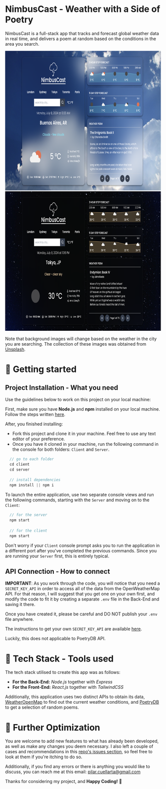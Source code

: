 # NimbusCast - Weather with a Side of Poetry

NimbusCast is a full-stack app that tracks and forecast global weather data in real time, and delivers a poem at random based on the conditions in the area you search.

<p align="center">
  <img src="./client/public/day-sample.png?raw=true" width="800" height="450">
  <img src="./client/public/night-sample.png?raw=true" width="800" height="450">
</p>

Note that background images will change based on the weather in the city you are searching.
The collection of these images was obtained from [Unsplash](https://unsplash.com/).

# 🚀 Getting started

## Project Installation - What you need

Use the guidelines below to work on this project on your local machine: 

First, make sure you have **Node.js** and **npm** installed on your local machine. Follow the steps written [here](https://docs.npmjs.com/downloading-and-installing-node-js-and-npm).

After, you finished installing:

- Fork this project and clone it in your machine. Feel free to use any text editor of your preference. 
- Once you have it cloned in your machine, run the following command in the console for both folders: `Client` and `Server`.

```js
  // go to each folder
  cd client
  cd server

  // install dependencies
  npm install || npm i
```

To launch the entire application, use two separate console views and run the following commands, starting with the `Server` and moving on to the `Client`:

```js
  // for the server
  npm start

  // for the client
  npm start
```
Don't worry if your `Client` console prompt asks you to run the application in a different port after you've completed the previous commands. Since you are running your `Server` first, this is entirely typical.


## API Connection - How to connect
**IMPORTANT**: As you work through the code, you will notice that you need a `SECRET_KEY_API` in order to access all of the data from the OpenWeatherMap API. For that reason, I will suggest that you get one on your own first, and modify the code to fit it by creating a separate `.env` file in the Back-End and saving it there.

Once you have created it, please be careful and DO NOT publish your `.env` file anywhere.

The instructions to get your own `SECRET_KEY_API` are available [here](https://home.openweathermap.org/users/sign_up).

Luckily, this does not applicable to PoetryDB API.

# 🚀 Tech Stack - Tools used

The tech stack utilised to create this app was as follows:
- **For the Back-End:** *Node.js* together with *Express*
- **For the Front-End:** *React.js* together with *TailwindCSS*

Additionally, this application uses two distinct APIs to obtain its data,  [WeatherOpenMap](https://openweathermap.org/) to find out the current weather conditions, and [PoetryDB](https://poetrydb.org/index.html) to get a selection of random poems.

# 🚀 Further Optimization

You are welcome to add new features to what has already been developed, as well as make any changes you deem necessary. I also left a couple of cases and recommendations in this [repo's issues section](https://github.com/PilySwatch/weather-app/issues), so feel free to look at them if you're itching to do so.

Additionally, if you find any errors or there is anything you would like to discuss, you can reach me at this email: pilar.cuellarta@gmail.com


Thanks for considering my project, and **Happy Coding!** 💙 
